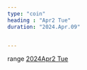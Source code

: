 ```yaml
---
type: "coin"
heading : "Apr2 Tue"
duration: "2024.Apr.09"


---
```

 

range 
[2024Apr2 Tue](/todo/images/Document2024Apr2-Tue.pdf)

